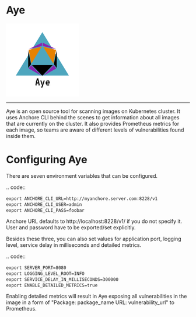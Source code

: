 # Aye

<img src="https://github.com/JoyoDev/Aye/raw/main/images/Aye.png" width="200">

----

Aye is an open source tool for scanning images on Kubernetes cluster. 
It uses Anchore CLI behind the scenes to get information about all images that are currently on the cluster.
It also provides Prometheus metrics for each image, so teams are aware of 
different levels of vulnerabilities found inside them.

Configuring Aye
===========================

There are seven environment variables that can be configured.

.. code::

    export ANCHORE_CLI_URL=http://myanchore.server.com:8228/v1
    export ANCHORE_CLI_USER=admin
    export ANCHORE_CLI_PASS=foobar

Anchore URL defaults to http://localhost:8228/v1/ if you do not specify it.
User and password have to be exported/set explicitly.

Besides these three, you can also set values for application port, logging level, service
delay in milliseconds and detailed metrics.

.. code::

    export SERVER_PORT=8080
    export LOGGING_LEVEL_ROOT=INFO
    export SERVICE_DELAY_IN_MILLISECONDS=300000
    export ENABLE_DETAILED_METRICS=true
Enabling detailed metrics will result in Aye exposing all vulnerabilities in the image in a form of "Package: package_name URL: vulnerability_url"
to Prometheus.
